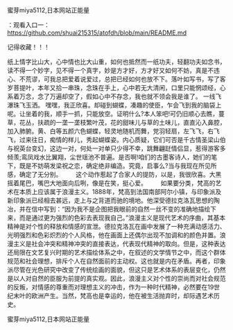 蜜芽miya5112,日本网站正能量

：观看入口一：https://github.com/shuai215315/atofdh/blob/main/README.md


记得收藏！！！



纸上情字比山大，心中情也比大山重，如何也抵然而一纸功夫，轻翻功夫如念书，读不得一个妙字，见不得一个真字，妙是方才好，方才好又如何不妨，真是不违心、不荒谬，可我总把爱着说爱过，总把已经如何也放不下。落叶如写书，写了客岁菩提叶，本年又拾一串珠，念珠在手上，心中若无大清闲，口里只能惘颂经，心系着万念，念了万遍却空了，假如心中不存念，我也就不领会我是谁了。
一线飞瀑珠飞玉洒。
嘿嘿，我正欣喜。却碰到蝴蝶，凑趣的使臣，乍会飞到我的脑袋上呢。让坐着的我，顺手一抓，只能放空。证明什么?本人笨吧!可仍旧顺心去瞧，蔓草，花丛，扶疏的一垄一垄枝繁叶茂，花的甜味儿与草的土味儿，直直沁入鼻腔，加入肺腑。黄、白等五颜六色蝴蝶，轻灵地随机而舞，党羽轻扇，左飞飞，右飞飞，过来往日，痴情的样儿，秀起蝴蝶姿。内心质疑，它们可否是千古情圣梁山伯与祝英台变幻，这边一对，何处一对单只少得不幸，跳舞翩跹情侣显，惹得游客多倾羡;鸾凤戏水比翼翔，尘世瑶池不普遍。是否啊!咱们的古墨客诗人，她们的笔下，既是不妨萌发梁祝之恋，确定绝非编造。究竟，启事么?当与我现在所见所感，确定了无分别。
　　这个动作惹起了合家人的提防，以是，我很欣喜。大黑摇着尾巴，嘴巴大地面向后咧，像是在笑，挺心爱。
　　如果要分类，梵高的艺术在本质上应该属于浪漫主义。1888年，梵高到法国南部阿尔小镇，与印象派及新印象派已经相去甚远，走上与之背道而驰的境地。他深受德拉克洛瓦思想的陶冶，并在信中写到：“因为我不是企图把我眼前的自然一丝不变的准确地描绘下来，而是通过更为强烈的色彩去表现我自己。”浪漫主义是现代艺术的序曲，其基本精神是对个性的释放和情感的宣泄。德拉克洛瓦在画中发展了一种充满动感活力、光明强烈和色彩炽烈的个人风格，他在画面上还偶尔出现不加调和的颜色并置。浪漫主义是社会冲突和精神冲突的直接表达，代表现代精神的取向。但是，这种表达还局限在文艺复兴时期的艺术描绘体系之中，在叙述的文学情节之中，而这个群体规范和社会理想，排斥个人在自然面前的主动权。这也就是内在矛盾。再者，印象派尽管在光色研究中改变了传统绘画的面貌，但这只是艺术体系的表层变化，仍然是以人对自然的臣服为前提的真实观。因此，浪漫主义对个性的崇尚而对社会规范的反叛，对情感的尊重而对理想主义的冲击，作为一种时代精神，必然要在19世纪末叶的欧洲产生。当然，梵高也是幸运的，他在被生活抛弃时，却际遇艺术历史。







蜜芽miya5112,日本网站正能量
